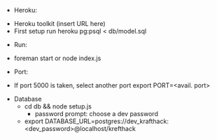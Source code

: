 * Heroku:
 - Heroku toolkit (insert URL here)
 - First setup run heroku pg:psql < db/model.sql
* Run:
 - foreman start or node index.js
* Port:
 - If port 5000 is taken, select another port export PORT=<avail. port>
* Database
  - cd db && node setup.js
    - password prompt: choose a dev password
  - export DATABASE_URL=postgres://dev_krafthack:<dev_password>@localhost/krefthack
